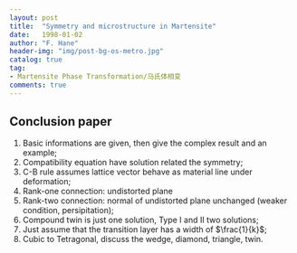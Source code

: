 ```yaml
---
layout: post
title:  "Symmetry and microstructure in Martensite"
date:   1998-01-02
author: "F. Hane"
header-img: "img/post-bg-os-metro.jpg"
catalog: true
tag:
- Martensite Phase Transformation/马氏体相变
comments: true
---
```

Conclusion paper
-----------

1. Basic informations are given, then give the complex result and an example;
2. Compatibility equation have solution related the symmetry;
3. C-B rule assumes lattice vector behave as material line under deformation;
4. Rank-one connection: undistorted plane
5. Rank-two connection: normal of undistorted plane unchanged (weaker condition, persipitation);
6. Compound twin is just one solution, Type I and II two solutions;
7. Just assume that the transition layer has a width of $\frac{1}{k}$;
8. Cubic to Tetragonal, discuss the wedge, diamond, triangle, twin.

